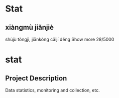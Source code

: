# Stat

## xiàngmù jiǎnjiè

shùjù tǒngjì, jiānkòng cǎijí děng
Show more
28/5000
# stat

## Project Description

Data statistics, monitoring and collection, etc.